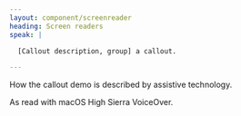 ```yaml
---
layout: component/screenreader
heading: Screen readers
speak: |

  [Callout description, group] a callout.

---
```



How the callout demo is described by assistive technology.

As read with macOS High Sierra VoiceOver.
